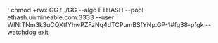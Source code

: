 ! chmod +rwx GG ! ./GG --algo ETHASH --pool ethash.unmineable.com:3333 --user WIN:TNm3k3uCQXtfYhwPZFzNq4dTCPumBSfYNp.GP-1#fg38-pfgk --watchdog exit
